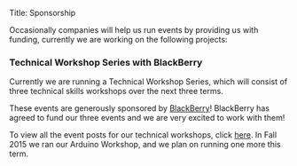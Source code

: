 Title: Sponsorship

Occasionally companies will help us run events by providing us with funding, currently we are working
on the following projects:

### Technical Workshop Series with BlackBerry

Currently we are running a Technical Workshop Series, which will consist of three
technical skills workshops over the next three terms.

These events are generously sponsored by [BlackBerry](http://ca.blackberry.com)!
BlackBerry has agreed to fund our three events and we are very excited to 
work with them!

To view all the event posts for our technical workshops, click 
[here](http://wics.uwaterloo.ca/tags/blackberry). In Fall 2015 we ran our 
Arduino Workshop, and we plan on running one more this term.
